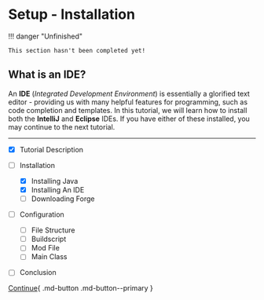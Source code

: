 # Setup - Installation

!!! danger "Unfinished"

    This section hasn't been completed yet!

## What is an IDE?
An **IDE** (*Integrated Development Environment*) is essentially a glorified text editor - providing us with many helpful features for programming, such as code completion and templates.
In this tutorial, we will learn how to install both the **IntelliJ** and **Eclipse** IDEs. If you have either of these installed, you may continue to the next tutorial.

---

- [x] Tutorial Description
- [ ] Installation
    * [x] Installing Java
    * [x] Installing An IDE
    * [ ] Downloading Forge
- [ ] Configuration
    * [ ] File Structure
    * [ ] Buildscript
    * [ ] Mod File
    * [ ] Main Class
- [ ] Conclusion


[Continue](forge.md){ .md-button .md-button--primary }